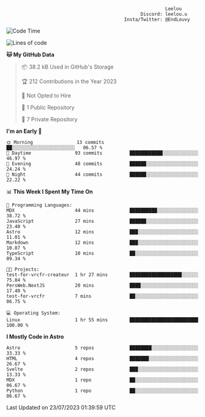 ```text
                                                          Leelou
                                                 Discord: leelou.u
                                           Insta/Twitter: @EndLouvy
```

<!--START_SECTION:waka-->
![Code Time](http://img.shields.io/badge/Code%20Time-5%20hrs%2025%20mins-blue)

![Lines of code](https://img.shields.io/badge/From%20Hello%20World%20I%27ve%20Written-68.6%20thousand%20lines%20of%20code-blue)

**🐱 My GitHub Data** 

> 📦 38.2 kB Used in GitHub's Storage 
 > 
> 🏆 212 Contributions in the Year 2023
 > 
> 🚫 Not Opted to Hire
 > 
> 📜 1 Public Repository 
 > 
> 🔑 7 Private Repository 
 > 
**I'm an Early 🐤** 

```text
🌞 Morning                13 commits          ██░░░░░░░░░░░░░░░░░░░░░░░   06.57 % 
🌆 Daytime                93 commits          ████████████░░░░░░░░░░░░░   46.97 % 
🌃 Evening                48 commits          ██████░░░░░░░░░░░░░░░░░░░   24.24 % 
🌙 Night                  44 commits          ██████░░░░░░░░░░░░░░░░░░░   22.22 % 
```


📊 **This Week I Spent My Time On** 

```text
💬 Programming Languages: 
MDX                      44 mins             ██████████░░░░░░░░░░░░░░░   38.72 % 
JavaScript               27 mins             ██████░░░░░░░░░░░░░░░░░░░   23.40 % 
Astro                    12 mins             ███░░░░░░░░░░░░░░░░░░░░░░   11.01 % 
Markdown                 12 mins             ███░░░░░░░░░░░░░░░░░░░░░░   10.87 % 
TypeScript               10 mins             ██░░░░░░░░░░░░░░░░░░░░░░░   09.34 % 

🐱‍💻 Projects: 
test-for-vrcfr-createur  1 hr 27 mins        ███████████████████░░░░░░   75.84 % 
PersWeb.NextJS           20 mins             ████░░░░░░░░░░░░░░░░░░░░░   17.40 % 
test-for-vrcfr           7 mins              ██░░░░░░░░░░░░░░░░░░░░░░░   06.75 % 

💻 Operating System: 
Linux                    1 hr 55 mins        █████████████████████████   100.00 % 
```

**I Mostly Code in Astro** 

```text
Astro                    5 repos             ████████░░░░░░░░░░░░░░░░░   33.33 % 
HTML                     4 repos             ███████░░░░░░░░░░░░░░░░░░   26.67 % 
Svelte                   2 repos             ███░░░░░░░░░░░░░░░░░░░░░░   13.33 % 
MDX                      1 repo              ██░░░░░░░░░░░░░░░░░░░░░░░   06.67 % 
Python                   1 repo              ██░░░░░░░░░░░░░░░░░░░░░░░   06.67 % 
```




 Last Updated on 23/07/2023 01:39:59 UTC
<!--END_SECTION:waka-->
